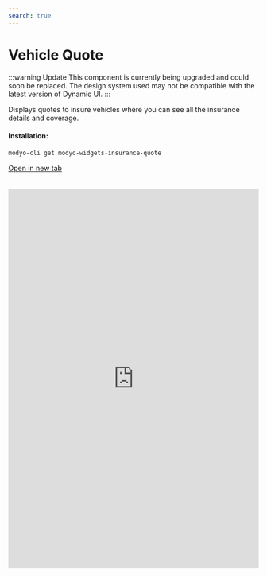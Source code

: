 ```yaml
---
search: true
---
```


# Vehicle Quote

:::warning Update
This component is currently being upgraded and could soon be replaced. The design system used may not be compatible with the latest version of Dynamic UI.
:::

Displays quotes to insure vehicles where you can see all the insurance details and coverage.

#### Installation:

```bash
modyo-cli get modyo-widgets-insurance-quote
```

[Open in new tab](https://widgets.modyo.com/insurance/retail/quote)

<iframe id="widgetFrame" src="https://widgets.modyo.com/insurance/retail/quote" width="100%" frameBorder="0" style="min-height:762px;overflow:auto;margin-top:20px;"/>

| Features | Description |
| ------------- | ----------- |
| Overview of the vehicle | View where vehicle data such as brand, make, model, and year are filled in. |
| Personal Summary | View to fill out the information for which you are applying for insurance. The following information is requested by default: Name, Surname, RUT, Date of Birth, Gender, Email, Telephone Number. |
| Overview of insurance | View of the insurance that meets the specifications of the car. Clicking <b> View details and coverage </b> opens a side window where you can see the insurance coverage in detail. Clicking <b> Buy </b> will take you to the insurance application screen.|
| Insurance Application | This screen asks for the details of the vehicle to be insured and the owner such as the serial number of the engine, address, emergency contacts, etc. | 

<script>

  export default {
    mounted() {

      function setIframeHeightCO(id, ht) {
          var ifrm = document.getElementById(id);
          if(ifrm) {
            ifrm.style.height = ht + 4 + "px";
          }
      }
      // iframed document sends its height using postMessage
      function handleDocHeightMsg(e) {
          // check origin
          if ( e.origin === 'https://widgets.modyo.com' ) {
              // parse data
              var data = JSON.parse( e.data );

              console.log('data:', data)
              // check data object
              if ( data['docHeight'] ) {
                  setIframeHeightCO( 'widgetFrame', data['docHeight'] );
              } else {
                  setIframeHeightCO( 'widgetFrame', 700 );
              }
          }
      }

      // assign message handler
      if ( window.addEventListener ) {
          window.addEventListener('message', handleDocHeightMsg, false);
      }
    }
  }
 </script>